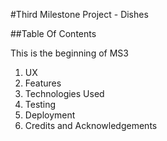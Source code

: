 #Third Milestone Project - Dishes

##Table Of Contents

This is the beginning of MS3 

1. UX
2. Features
3. Technologies Used
4. Testing
5. Deployment
6. Credits and Acknowledgements
